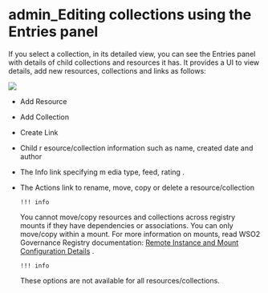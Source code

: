 # admin\_Editing collections using the Entries panel

If you select a collection, in its detailed view, you can see the Entries panel with details of child collections and resources it has. It provides a UI to view details, add new resources, collections and links as follows:

![](attachments/126562643/126562644.png)

-   Add Resource
-   Add Collection
-   Create Link
-   Child r esource/collection information such as name, created date and author
-   The Info link specifying m edia type, feed, rating .
-   The Actions link to rename, move, copy or delete a resource/collection

        !!! info
    You cannot move/copy resources and collections across registry mounts if they have dependencies or associations. You can only move/copy within a mount. For more information on mounts, read WSO2 Governance Registry documentation: [Remote Instance and Mount Configuration Details](http://docs.wso2.org/display/Governance460/Remote+Instance+and+Mount+Configuration+Details) .

        !!! info
    These options are not available for all resources/collections.



